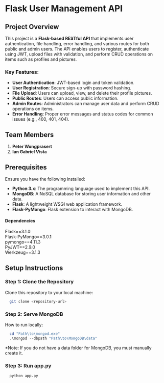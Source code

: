 # Flask User Management API

## Project Overview
This project is a **Flask-based RESTful API** that implements user authentication, file handling, error handling, and various routes for both public and admin users. The API enables users to register, authenticate using JWT, upload files with validation, and perform CRUD operations on items such as profiles and pictures.

### Key Features:
- **User Authentication**: JWT-based login and token validation.
- **User Registration**: Secure sign-up with password hashing.
- **File Upload**: Users can upload, view, and delete their profile pictures.
- **Public Routes**: Users can access public information.
- **Admin Routes**: Administrators can manage user data and perform CRUD operations on items.
- **Error Handling**: Proper error messages and status codes for common issues (e.g., 400, 401, 404).

## Team Members
1. **Peter Wongprasert**
2. **Ian Gabriel Vista**

## Prerequisites
Ensure you have the following installed:
- **Python 3.x**: The programming language used to implement this API.
- **MongoDB**: A NoSQL database for storing user information and other data.
- **Flask**: A lightweight WSGI web application framework.
- **Flask-PyMongo**: Flask extension to interact with MongoDB.

#### Dependencies
Flask==3.1.0                         
Flask-PyMongo==3.0.1                 
pymongo==4.11.3                      
PyJWT==2.9.0                         
Werkzeug==3.1.3                      

## Setup Instructions

### Step 1: Clone the Repository
Clone this repository to your local machine:

```bash
  git clone <repository-url>
```
### Step 2: Serve MongoDB
How to run locally:
``` Powershell
  cd "Path\to\mongod.exe"
  .\mongod --dbpath "Path\to\MongoDB\data"
```
*Note: If you do not have a data folder for MongoDB, you must manually create it.

### Step 3: Run app.py
```bash
  python app.py
```
